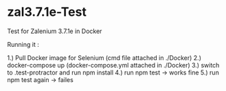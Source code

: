 # zal3.7.1e-Test
Test for Zalenium 3.7.1e in Docker


Running it : 

1.) Pull Docker image for Selenium (cmd file attached in ./Docker)
2.) docker-compose up (docker-compose.yml attached in  ./Docker)
3.) switch to .test-protractor and run npm install
4.) run npm test -> works fine
5.) run npm test again -> failes

